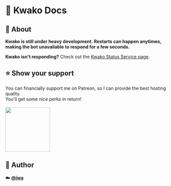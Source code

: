 # 📑 Kwako Docs

## 📄 About

**Kwako is still under heavy development. Restarts can happen anytimes, making the bot unavailable to respond for a few seconds.**

**Kwako isn't responding?** Check out the [Kwako Status Service page](https://status.iwa.sh/).


## ⭐️ Show your support

You can financially support me on Patreon, so I can provide the best hosting quality. <br/>
You'll get some nice perks in return! <br/>
<br/>
<a href="https://www.patreon.com/iwa">
  <img src="https://c5.patreon.com/external/logo/become_a_patron_button@2x.png" width="140">
</a>


## 👤 Author

☁️ **[@iwa](https://github.com/iwa)**
